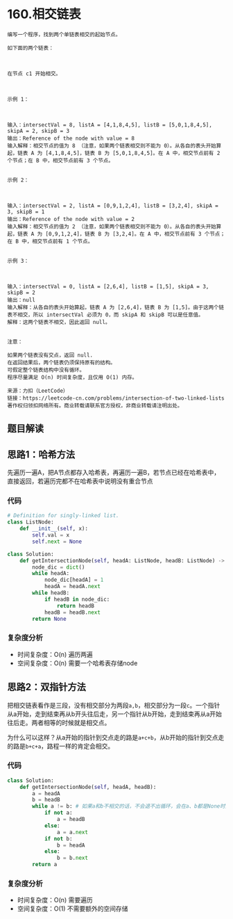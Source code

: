 # 160.相交链表

~~~typora
编写一个程序，找到两个单链表相交的起始节点。

如下面的两个链表：



在节点 c1 开始相交。

 

示例 1：



输入：intersectVal = 8, listA = [4,1,8,4,5], listB = [5,0,1,8,4,5], skipA = 2, skipB = 3
输出：Reference of the node with value = 8
输入解释：相交节点的值为 8 （注意，如果两个链表相交则不能为 0）。从各自的表头开始算起，链表 A 为 [4,1,8,4,5]，链表 B 为 [5,0,1,8,4,5]。在 A 中，相交节点前有 2 个节点；在 B 中，相交节点前有 3 个节点。
 

示例 2：



输入：intersectVal = 2, listA = [0,9,1,2,4], listB = [3,2,4], skipA = 3, skipB = 1
输出：Reference of the node with value = 2
输入解释：相交节点的值为 2 （注意，如果两个链表相交则不能为 0）。从各自的表头开始算起，链表 A 为 [0,9,1,2,4]，链表 B 为 [3,2,4]。在 A 中，相交节点前有 3 个节点；在 B 中，相交节点前有 1 个节点。
 

示例 3：



输入：intersectVal = 0, listA = [2,6,4], listB = [1,5], skipA = 3, skipB = 2
输出：null
输入解释：从各自的表头开始算起，链表 A 为 [2,6,4]，链表 B 为 [1,5]。由于这两个链表不相交，所以 intersectVal 必须为 0，而 skipA 和 skipB 可以是任意值。
解释：这两个链表不相交，因此返回 null。
 

注意：

如果两个链表没有交点，返回 null.
在返回结果后，两个链表仍须保持原有的结构。
可假定整个链表结构中没有循环。
程序尽量满足 O(n) 时间复杂度，且仅用 O(1) 内存。

来源：力扣（LeetCode）
链接：https://leetcode-cn.com/problems/intersection-of-two-linked-lists
著作权归领扣网络所有。商业转载请联系官方授权，非商业转载请注明出处。
~~~

## 题目解读



## 思路1：哈希方法

先遍历一遍A，把A节点都存入哈希表，再遍历一遍B，若节点已经在哈希表中，直接返回，若遍历完都不在哈希表中说明没有重合节点

### 代码

~~~python
# Definition for singly-linked list.
class ListNode:
    def __init__(self, x):
        self.val = x
        self.next = None

class Solution:
    def getIntersectionNode(self, headA: ListNode, headB: ListNode) -> ListNode:
        node_dic = dict()
        while headA:
            node_dic[headA] = 1
            headA = headA.next
        while headB:
            if headB in node_dic:
                return headB
            headB = headB.next
        return None
~~~

### 复杂度分析

- 时间复杂度：O(n) 遍历两遍
- 空间复杂度：O(n) 需要一个哈希表存储node 



## 思路2：双指针方法

把相交链表看作是三段，没有相交部分为两段`a,b`，相交部分为一段`c`。一个指针从a开始，走到结束再从b开头往后走，另一个指针从b开始，走到结束再从a开始往后走。两者相等的时候就是相交点。

为什么可以这样？从a开始的指针到交点走的路是`a+c+b`，从b开始的指针到交点走的路是`b+c+a`，路程一样的肯定会相交。

### 代码

```python
class Solution:
    def getIntersectionNode(self, headA, headB):
        a = headA
        b = headB
        while a != b: # 如果a和b不相交的话，不会退不出循环，会在a、b都是None时退出
            if not a:
                a = headB
            else:
                a = a.next
            if not b:
                b = headA
            else:
                b = b.next
        return a
```

### 复杂度分析

- 时间复杂度：O(n) 需要遍历
- 空间复杂度：O(1) 不需要额外的空间存储 

